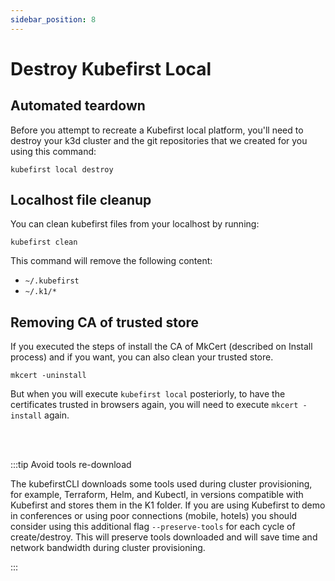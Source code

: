 ```yaml
---
sidebar_position: 8
---
```


# Destroy Kubefirst Local

## Automated teardown

Before you attempt to recreate a Kubefirst local platform, you'll need to destroy your k3d cluster and the git repositories that we created for you using this command:

```
kubefirst local destroy
```

## Localhost file cleanup

You can clean kubefirst files from your localhost by running:

```
kubefirst clean
```

This command will remove the following content:

- ```~/.kubefirst```
- ```~/.k1/*```

## Removing CA of trusted store
If you executed the steps of install the CA of MkCert (described on Install process) and if you want, you can also clean your trusted store.

```
mkcert -uninstall
```

But when you will execute ```kubefirst local``` posteriorly, to have the certificates trusted in browsers again, you will need to execute ```mkcert -install``` again.

<br></br>

:::tip Avoid tools re-download

The kubefirstCLI downloads some tools used during cluster provisioning, for example, Terraform, Helm, and Kubectl, in versions compatible with Kubefirst and stores them in the K1 folder. If you are using Kubefirst to demo in conferences or using poor connections (mobile, hotels) you should consider using this additional flag ```--preserve-tools``` for each cycle of create/destroy. This will preserve tools downloaded and will save time and network bandwidth during cluster provisioning.

:::